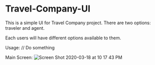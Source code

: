 # Travel-Company-UI
This is a simple UI for Travel Company project. There are two options: traveler and agent.

Each users will have different options available to them. 

Usage: // Do something

Main Screen:
![Screen Shot 2020-03-18 at 10 17 43 PM](https://github.uconn.edu/storage/user/3220/files/9ecc6f00-6966-11ea-9a15-4a0a8d258b8c)

